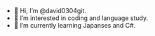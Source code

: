 - 👋 Hi, I’m @david0304git.
- 👀 I’m interested in coding and language study.
- 🌱 I’m currently learning Japanses and C#.

